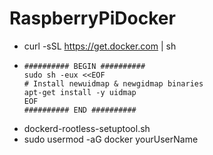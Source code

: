 # RaspberryPiDocker

- curl -sSL https://get.docker.com | sh
- ```
  ########## BEGIN ##########
  sudo sh -eux <<EOF
  # Install newuidmap & newgidmap binaries
  apt-get install -y uidmap
  EOF
  ########## END ##########
  ```
- dockerd-rootless-setuptool.sh
- sudo usermod -aG docker yourUserName
